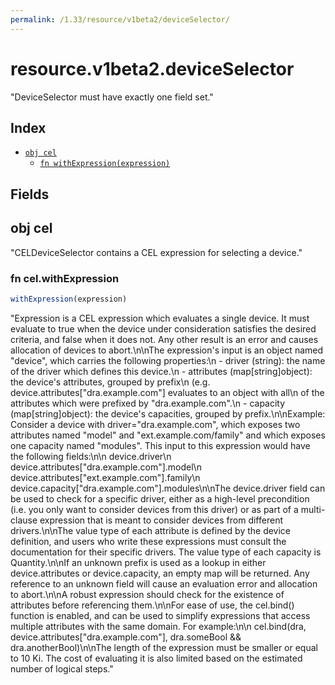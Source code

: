 ```yaml
---
permalink: /1.33/resource/v1beta2/deviceSelector/
---
```


# resource.v1beta2.deviceSelector

"DeviceSelector must have exactly one field set."

## Index

* [`obj cel`](#obj-cel)
  * [`fn withExpression(expression)`](#fn-celwithexpression)

## Fields

## obj cel

"CELDeviceSelector contains a CEL expression for selecting a device."

### fn cel.withExpression

```ts
withExpression(expression)
```

"Expression is a CEL expression which evaluates a single device. It must evaluate to true when the device under consideration satisfies the desired criteria, and false when it does not. Any other result is an error and causes allocation of devices to abort.\n\nThe expression's input is an object named \"device\", which carries the following properties:\n - driver (string): the name of the driver which defines this device.\n - attributes (map[string]object): the device's attributes, grouped by prefix\n   (e.g. device.attributes[\"dra.example.com\"] evaluates to an object with all\n   of the attributes which were prefixed by \"dra.example.com\".\n - capacity (map[string]object): the device's capacities, grouped by prefix.\n\nExample: Consider a device with driver=\"dra.example.com\", which exposes two attributes named \"model\" and \"ext.example.com/family\" and which exposes one capacity named \"modules\". This input to this expression would have the following fields:\n\n    device.driver\n    device.attributes[\"dra.example.com\"].model\n    device.attributes[\"ext.example.com\"].family\n    device.capacity[\"dra.example.com\"].modules\n\nThe device.driver field can be used to check for a specific driver, either as a high-level precondition (i.e. you only want to consider devices from this driver) or as part of a multi-clause expression that is meant to consider devices from different drivers.\n\nThe value type of each attribute is defined by the device definition, and users who write these expressions must consult the documentation for their specific drivers. The value type of each capacity is Quantity.\n\nIf an unknown prefix is used as a lookup in either device.attributes or device.capacity, an empty map will be returned. Any reference to an unknown field will cause an evaluation error and allocation to abort.\n\nA robust expression should check for the existence of attributes before referencing them.\n\nFor ease of use, the cel.bind() function is enabled, and can be used to simplify expressions that access multiple attributes with the same domain. For example:\n\n    cel.bind(dra, device.attributes[\"dra.example.com\"], dra.someBool && dra.anotherBool)\n\nThe length of the expression must be smaller or equal to 10 Ki. The cost of evaluating it is also limited based on the estimated number of logical steps."